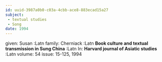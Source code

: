 ```yaml
---
id: uuid-3987a0b0-c03a-4cbb-ace8-883ecad15a27
subject: 
 - textual studies
 - Song
date: 1994
---
```


given: Susan :Latn
family: Cherniack :Latn
**Book culture and textual transmission in Sung China** :Latn
In: 
**Harvard journal of Asiatic studies** :Latn
volume: 54
issue: 15-125, 1994